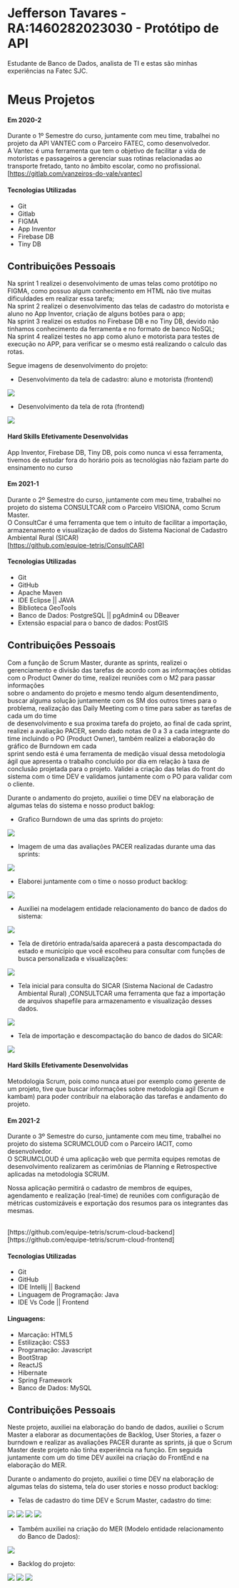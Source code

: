 

# Jefferson Tavares - RA:1460282023030 - Protótipo de API

Estudante de Banco de Dados, analista de TI e estas são minhas experiências na Fatec SJC.

# Meus Projetos

#### Em 2020-2
Durante o 1º Semestre do curso, juntamente com meu time, trabalhei no projeto da API VANTEC com o Parceiro FATEC, como desenvolvedor.<br> A Vantec é uma ferramenta que tem o objetivo de facilitar a vida de motoristas e
passageiros a gerenciar suas rotinas relacionadas ao transporte fretado, tanto no
âmbito escolar, como no profissional.<br>
[https://gitlab.com/vanzeiros-do-vale/vantec]

#### Tecnologias Utilizadas
 - Git
 - Gitlab
 - FIGMA
 - App Inventor
 - Firebase DB
 - Tiny DB

## Contribuições Pessoais
Na sprint 1 realizei o desenvolvimento de umas telas como protótipo no FIGMA, como possuo algum conhecimento em HTML não tive muitas dificuldades em realizar essa tarefa;<br>
Na sprint 2 realizei o desenvolvimento das telas de cadastro do motorista e aluno no App Inventor, criação de alguns botões para o app;<br>
Na sprint 3 realizei os estudos no Firebase DB e no Tiny DB, devido não tinhamos conhecimento da ferramenta e no formato de banco NoSQL;<br>
Na sprint 4 realizei testes no app como aluno e motorista para testes de execução no APP, para verificar se o mesmo está realizando o calculo das rotas.

Segue imagens de desenvolvimento do projeto:

 - Desenvolvimento da tela de cadastro: aluno e motorista (frontend)

<img src="https://github.com/jefferson-tavares-araujo/bertoti/blob/master/Metodologia/images/figma.jpg">

- Desenvolvimento da tela de rota (frontend)

<img src="https://github.com/jefferson-tavares-araujo/bertoti/blob/master/Metodologia/images/figma02.jpg">

#### Hard Skills Efetivamente Desenvolvidas
App Inventor, Firebase DB, Tiny DB, pois como nunca vi essa ferramenta, tivemos de estudar fora do horário pois as tecnológias não faziam parte do ensinamento no curso


#### Em 2021-1
Durante o 2º Semestre do curso, juntamente com meu time, trabalhei no projeto do sistema CONSULTCAR com o Parceiro VISIONA, como Scrum Master.<br> O ConsultCar é uma ferramenta que tem o intuito de facilitar a importação, armazenamento e visualização de dados do Sistema Nacional de Cadastro Ambiental Rural (SICAR)<br>
[https://github.com/equipe-tetris/ConsultCAR]

#### Tecnologias Utilizadas
  - Git
  - GitHub
  - Apache Maven
  - IDE Eclipse || JAVA
  - Biblioteca GeoTools
  - Banco de Dados: PostgreSQL || pgAdmin4 ou DBeaver
  - Extensão espacial para o banco de dados: PostGIS

## Contribuições Pessoais
Com a função de Scrum Master, durante as sprints, realizei o gerenciamento e divisão das tarefas de acordo com as informações obtidas com o Product Owner do time, realizei reuniões com o M2 para passar informações<br>
sobre o andamento do projeto e mesmo tendo algum desentendimento, buscar alguma solução juntamente com os SM dos outros times para o problema, realização das Daily Meeting com o time para saber as tarefas de cada um do time<br>
de desenvolvimento e sua proxima tarefa do projeto, ao final de cada sprint, realizei a avaliação PACER, sendo dado notas de 0 a 3 a cada integrante do time incluindo o PO (Product Owner), também realizei a elaboração do gráfico de Burndown em cada<br>
sprint sendo está é uma ferramenta de medição visual dessa metodologia ágil que apresenta o trabalho concluído por dia em relação à taxa de conclusão projetada para o projeto. Validei a criação das telas do front do sistema com o time DEV e validamos juntamente com o PO para validar com o cliente.

Durante o andamento do projeto, auxiliei o time DEV na elaboração de algumas telas do sistema e nosso product baklog:

 - Grafico Burndown de uma das sprints do projeto:

<img src="https://github.com/jefferson-tavares-araujo/bertoti/blob/master/Metodologia/images/Burndown.jpg">

 - Imagem de uma das avaliações PACER realizadas durante uma das sprints:

<img src="https://github.com/jefferson-tavares-araujo/bertoti/blob/master/Metodologia/images/Pacer.jpg">

 - Elaborei juntamente com o time o nosso product backlog:

<img src="https://github.com/jefferson-tavares-araujo/bertoti/blob/master/Metodologia/images/backlog.jpg">

 - Auxiliei na modelagem entidade relacionamento do banco de dados do sistema:

<img src="https://github.com/jefferson-tavares-araujo/bertoti/blob/master/Metodologia/images/mer.jpg">

 - Tela de diretório entrada/saída aparecerá a  pasta descompactada do estado e município que você escolheu para consultar com funções de busca personalizada e visualizações:

<img src="https://github.com/jefferson-tavares-araujo/bertoti/blob/master/Metodologia/images/consultcar00.jpg">

 - Tela inicial para consulta do SICAR (Sistema Nacional de Cadastro Ambiental Rural) ,CONSULTCAR uma ferramenta que faz a importação de arquivos shapefile para armazenamento e visualização desses dados.

<img src="https://github.com/jefferson-tavares-araujo/bertoti/blob/master/Metodologia/images/consultcar01.jpg">

 - Tela de importação e descompactação do banco de dados do SICAR:

<img src="https://github.com/jefferson-tavares-araujo/bertoti/blob/master/Metodologia/images/consultcar03.jpg">

#### Hard Skills Efetivamente Desenvolvidas
Metodologia Scrum, pois como nunca atuei por exemplo como gerente de um projeto, tive que buscar informações sobre metodologia agil (Scrum e kambam) para poder contribuir na elaboração das tarefas e andamento do projeto.



#### Em 2021-2
Durante o 3º Semestre do curso, juntamente com meu time, trabalhei no projeto do sistema SCRUMCLOUD com o Parceiro IACIT, como desenvolvedor.<br> O SCRUMCLOUD é uma aplicação web que permita equipes remotas de desenvolvimento realizarem as cerimônias de Planning e Retrospective aplicadas na metodologia SCRUM.

Nossa aplicação permitirá o cadastro de membros de equipes, agendamento e realização (real-time) de reuniões com configuração de métricas customizáveis e exportação dos resumos para os integrantes das mesmas.<br>

<br>
[https://github.com/equipe-tetris/scrum-cloud-backend]<br>
[https://github.com/equipe-tetris/scrum-cloud-frontend]

#### Tecnologias Utilizadas
 - Git
 - GitHub
 - IDE Intellij || Backend
 - Linguagem de Programação: Java
 - IDE Vs Code || Frontend

#### Linguagens:
 - Marcação: HTML5
 - Estilização: CSS3
 - Programação: Javascript
 - BootStrap
 - ReactJS
 - Hibernate
 - Spring Framework
 - Banco de Dados: MySQL

## Contribuições Pessoais

Neste projeto, auxiliei na elaboração do bando de dados, auxiliei o Scrum Master a elaborar as documentações de Backlog, User Stories, a fazer o burndown e realizar
as avaliações PACER durante as sprints, já que o Scrum Master deste projeto não tinha experiência na função. Em seguida juntamente com um do time DEV auxilei na criação do FrontEnd e na elaboração do MER.

Durante o andamento do projeto, auxiliei o time DEV na elaboração de algumas telas do sistema, tela do user stories e nosso product backlog:

 - Telas de cadastro do time DEV e Scrum Master, cadastro do time:

<img src="https://github.com/jefferson-tavares-araujo/bertoti/blob/master/Metodologia/images/tela-cadastro-dev.jpeg">
<img src="https://github.com/jefferson-tavares-araujo/bertoti/blob/master/Metodologia/images/tela-cadastro-sm.jpeg">
<img src="https://github.com/jefferson-tavares-araujo/bertoti/blob/master/Metodologia/images/tela-cadastro-equipes.jpeg">
<img src="https://github.com/jefferson-tavares-araujo/bertoti/blob/master/Metodologia/images/tela-config-sala-planning.png">

 - Também auxiliei na criação do MER (Modelo entidade relacionamento do Banco de Dados):

<img src="https://github.com/jefferson-tavares-araujo/bertoti/blob/master/Metodologia/images/MER_ATUAL.jpeg">

 - Backlog do projeto:

<img src="https://github.com/jefferson-tavares-araujo/bertoti/blob/master/Metodologia/images/ProductBacklog_parte_I.png">
<img src="https://github.com/jefferson-tavares-araujo/bertoti/blob/master/Metodologia/images/ProductBacklog_parte_II.png">
<img src="https://github.com/jefferson-tavares-araujo/bertoti/blob/master/Metodologia/images/ProductBacklog_parte_III.png">